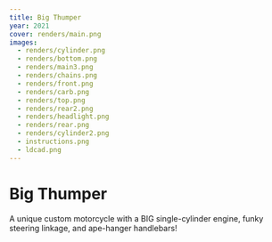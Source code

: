 ```yaml
---
title: Big Thumper
year: 2021
cover: renders/main.png
images:
  - renders/cylinder.png
  - renders/bottom.png
  - renders/main3.png
  - renders/chains.png
  - renders/front.png
  - renders/carb.png
  - renders/top.png
  - renders/rear2.png
  - renders/headlight.png
  - renders/rear.png
  - renders/cylinder2.png
  - instructions.png
  - ldcad.png
---
```


# Big Thumper

A unique custom motorcycle with a BIG single-cylinder engine, funky steering linkage, and ape-hanger handlebars!
